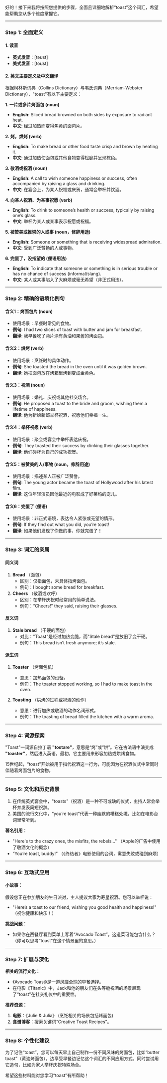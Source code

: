 好的！接下来我将按照您提供的步骤，全面且详细地解析“toast”这个词汇，希望能帮助您从多个维度掌握它。

---

### Step 1: 全面定义

#### 1. 读音
- **英式发音**：[təʊst]
- **美式发音**：[toʊst]

#### 2. 英文主要定义及中文翻译
根据柯林斯词典（Collins Dictionary）与韦氏词典（Merriam-Webster Dictionary），"toast"有以下主要定义：

**1. 一片或多片烤面包 (noun)**  
- **English**: Sliced bread browned on both sides by exposure to radiant heat.  
- **中文**: 经过加热而变得焦黄的面包片。

**2. 烤，烘烤 (verb)**  
- **English**: To make bread or other food taste crisp and brown by heating it.  
- **中文**: 通过加热使面包或其他食物变得松脆并呈现棕色。

**3. 敬酒或祝酒 (noun)**  
- **English**: A call to wish someone happiness or success, often accompanied by raising a glass and drinking.  
- **中文**: 在宴会上，为某人祝福或庆贺，通常会举杯并饮酒。

**4. 向某人祝酒、为某事祝愿 (verb)**  
- **English**: To drink to someone’s health or success, typically by raising one’s glass.  
- **中文**: 举杯为某人或某事表示祝愿或祝福。

**5. 被赞美或推崇的人或事 (noun，修辞用途)**  
- **English**: Someone or something that is receiving widespread admiration.  
- **中文**: 受到广泛赞扬的人或事物。

**6. 完蛋了，没指望的 (俚语用法)**  
- **English**: To indicate that someone or something is in serious trouble or has no chance of success (informal/slang).  
- **中文**: 某人或某事陷入了大麻烦或毫无希望（非正式用法）。

---

### Step 2: 精确的语境化例句

#### 含义1：烤面包片 (noun)
- 使用场景：早餐时常见的食物。
- **例句**: I had two slices of toast with butter and jam for breakfast.  
- **翻译**: 我早餐吃了两片涂有黄油和果酱的烤面包。

#### 含义2：烘烤 (verb)
- 使用场景：烹饪时的具体动作。
- **例句**: She toasted the bread in the oven until it was golden brown.  
- **翻译**: 她把面包放在烤箱里烤到变成金黄色。

#### 含义3：祝酒 (noun)
- 使用场景：婚礼、庆祝或其他社交场合。
- **例句**: He proposed a toast to the bride and groom, wishing them a lifetime of happiness.  
- **翻译**: 他为新娘新郎举杯祝酒，祝愿他们幸福一生。

#### 含义4：举杯祝愿 (verb)
- 使用场景：聚会或宴会中举杯表达庆祝。
- **例句**: They toasted their success by clinking their glasses together.  
- **翻译**: 他们碰杯为自己的成功祝贺。

#### 含义5：被赞美的人/事物 (noun，修辞用途)
- 使用场景：描述某人正被广泛赞誉。
- **例句**: The young actor became the toast of Hollywood after his latest film.  
- **翻译**: 这位年轻演员因他最近的电影成了好莱坞的宠儿。

#### 含义6：完蛋了 (俚语)
- 使用场景：非正式语境，表达令人紧张或无望的情形。
- **例句**: If they find out what you did, you’re toast!  
- **翻译**: 如果他们发现了你做的事，你就完蛋了！

---

### Step 3: 词汇的亲属

#### 同义词
1. **Bread** （面包）  
   - 区别：仅指面包，未具体指烤面包。  
   - 例句：I bought some bread for breakfast.  
2. **Cheers** （敬酒或欢呼）  
   - 区别：在举杯庆祝时经常用的简单说法。  
   - 例句：“Cheers!” they said, raising their glasses.

#### 反义词
1. **Stale bread** （干硬的面包）  
   - 对比："Toast"是经过加热变脆，而"Stale bread"是放旧了变干硬。  
   - 例句：This bread isn’t fresh anymore; it’s stale.  

#### 派生词
1. **Toaster** （烤面包机）  
   - 意思：加热面包的设备。  
   - 例句：The toaster stopped working, so I had to make toast in the oven.  
   
2. **Toasting** （烘烤的过程或祝酒的动作）  
   - 意思：进行加热或敬酒的动作名词形式。  
   - 例句：The toasting of bread filled the kitchen with a warm aroma.  

---

### Step 4: 词源探索

"Toast"一词源自拉丁语 **"tostare"**，意思是“烤”或“烘”。它在古法语中演变成 **"toaster"**，然后进入英语。最初，它主要用来形容加热或烘烤食物。

15世纪起，“toast”开始被用于指代祝酒这一行为，可能因为在祝酒仪式中常同时伴随着烤面包片的食物。

---

### Step 5: 文化和历史背景

1. 在传统英式宴会中，"toasts"（祝酒）是一种不可或缺的仪式，主持人常会举杯并发表简短祝辞。  
2. 美国的流行文化中，“you’re toast”代表一种幽默的糟糕处境，比如在电影台词里常听到。

**著名引用**：  
- "Here's to the crazy ones, the misfits, the rebels…" （Apple的广告中使用了敬酒文化的概念）  
- “You’re toast, buddy!” （《终结者》电影使用的台词，寓意失败或碰到麻烦）

---

### Step 6: 互动式应用

#### 小故事：
假设您正在参加朋友的生日派对，主人提议大家为寿星祝酒。您可以举杯说：
- "Here’s a toast to our friend, wishing you good health and happiness!" （祝你健康和快乐！）

**挑战问题**：  
- 如果你在西餐厅看到菜单上写着“Avocado Toast”，这道菜可能包含什么？  
  （你可以思考“toast”在这个情景里的意思。）

---

### Step 7: 扩展与深化

**相关的流行文化：**  
- 《Avocado Toast》是一道风靡全球的早餐选择。
- 在电影《Titanic》中，Jack和他的朋友们在头等舱祝酒的场景展现了“toast”在社交礼仪中的重要性。

**推荐资源：**
1. **电影**：《Julie & Julia》 (烹饪相关的场景包括烤面包)  
2. **食谱博客**：搜索关键词“Creative Toast Recipes”。

---

### Step 8: 个性化建议

为了记住“toast”，您可以每天早上自己制作一份不同风味的烤面包，比如“butter toast”（黄油烤面包），边享受早餐边记忆这个词汇的不同应用方式。同时尝试用它造句，比如为家人举杯庆祝特殊场合。

希望这些材料能对您学习“toast”有所帮助！